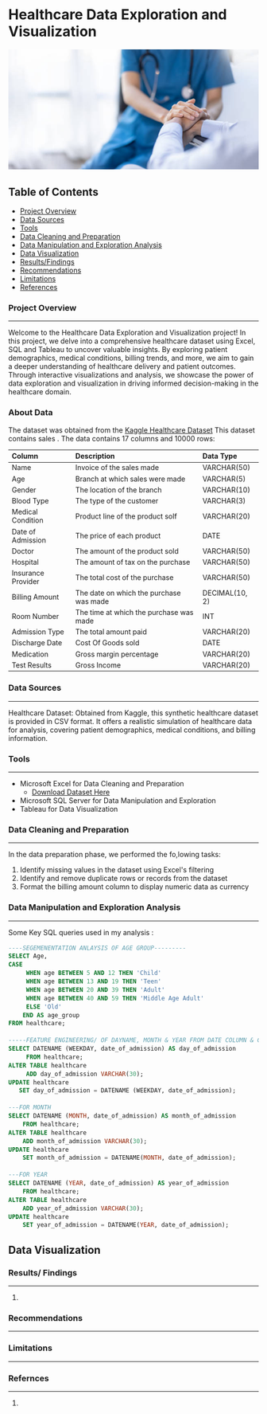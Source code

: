 # Healthcare Data Exploration and Visualization
![Healthcare](image_intro.jpg)

## Table of Contents
- [Project Overview](#project_overview)
- [Data Sources](#data_sources)
- [Tools](#tools)
- [Data Cleaning and Preparation](#data_cleaning_and_preparation)
- [Data Manipulation and Exploration Analysis](#data_manipulation_and_exploration_analysis)
- [Data Visualization](#data-visualization)
- [Results/Findings](#results_/_findings)
- [Recommendations](#recommendations)
- [Limitations](#limitations)
- [References](#references)


### Project Overview
---

Welcome to the Healthcare Data Exploration and Visualization project! In this project, we delve into a comprehensive healthcare dataset using Excel, SQL and Tableau to uncover valuable insights. By exploring patient demographics, medical conditions, billing trends, and more, we aim to gain a deeper understanding of healthcare delivery and patient outcomes. Through interactive visualizations and analysis, we showcase the power of data exploration and visualization in driving informed decision-making in the healthcare domain.

### About Data

The dataset was obtained from the [Kaggle Healthcare Dataset](https://www.kaggle.com/datasets/prasad22/healthcare-dataset) This dataset contains sales . The data contains 17 columns and 10000 rows:

| Column                  | Description                             | Data Type      |
| :---------------------- | :-------------------------------------- | :------------- |
| Name              | Invoice of the sales made               | VARCHAR(50)    |
| Age                 | Branch at which sales were made         | VARCHAR(5)     |
| Gender                   | The location of the branch              | VARCHAR(10)    |
| Blood Type           | The type of the customer                | VARCHAR(3)    |
| Medical Condition            | Product line of the product solf        | VARCHAR(20)   |
| Date of Admission            | The price of each product               | DATE |
| Doctor                | The amount of the product sold          | VARCHAR(50)            |
| Hospital                | The amount of tax on the purchase       | VARCHAR(50)    |
| Insurance Provider                   | The total cost of the purchase          | VARCHAR(50)  |
| Billing Amount                    | The date on which the purchase was made | DECIMAL(10, 2)         |
| Room Number                  | The time at which the purchase was made | INT      |
| Admission Type                | The total amount paid                   | VARCHAR(20) |
| Discharge Date                   | Cost Of Goods sold                      | DATE |
| Medication | Gross margin percentage                 | VARCHAR(20)   |
| Test Results          | Gross Income                            | VARCHAR(20)  |

### Data Sources
---
Healthcare Dataset: Obtained from Kaggle, this synthetic healthcare dataset is provided in CSV format. It offers a realistic simulation of healthcare data for analysis, covering patient demographics, medical conditions, and billing information.

### Tools
---
- Microsoft Excel for Data Cleaning and Preparation
     - [Download Dataset Here](https://www.kaggle.com/datasets/prasad22/healthcare-dataset)
- Microsoft SQL Server for Data Manipulation and Exploration
- Tableau for Data Visualization

### Data Cleaning and Preparation
---
In the data preparation phase, we performed the fo,lowing tasks:
1. Identify missing values in the dataset using Excel's filtering
2. Identify and remove duplicate rows or records from the dataset
3. Format the billing amount column to display numeric data as currency

### Data Manipulation and Exploration Analysis
---
Some Key SQL queries used in my analysis :
```SQL
----SEGEMENENTATION ANLAYSIS OF AGE GROUP---------
SELECT Age,
CASE
     WHEN age BETWEEN 5 AND 12 THEN 'Child'
	 WHEN age BETWEEN 13 AND 19 THEN 'Teen'
	 WHEN age BETWEEN 20 AND 39 THEN 'Adult'
	 WHEN age BETWEEN 40 AND 59 THEN 'Middle Age Adult'
	 ELSE 'Old'
	END AS age_group
FROM healthcare;

-----FEATURE ENGINEERING/ OF DAYNAME, MONTH & YEAR FROM DATE COLUMN & CREATING NEW COLUMN---------
SELECT DATENAME (WEEKDAY, date_of_admission) AS day_of_admission
     FROM healthcare;
ALTER TABLE healthcare
     ADD day_of_admission VARCHAR(30);
UPDATE healthcare
   SET day_of_admission = DATENAME (WEEKDAY, date_of_admission);

---FOR MONTH
SELECT DATENAME (MONTH, date_of_admission) AS month_of_admission
    FROM healthcare;
ALTER TABLE healthcare
    ADD month_of_admission VARCHAR(30);
UPDATE healthcare
    SET month_of_admission = DATENAME(MONTH, date_of_admission);

---FOR YEAR
SELECT DATENAME (YEAR, date_of_admission) AS year_of_admission
    FROM healthcare;
ALTER TABLE healthcare
    ADD year_of_admission VARCHAR(30);
UPDATE healthcare
    SET year_of_admission = DATENAME(YEAR, date_of_admission);


```
## Data Visualization

### Results/ Findings
---
1.

### Recommendations
---

### Limitations
---

### Refernces
---
1.
